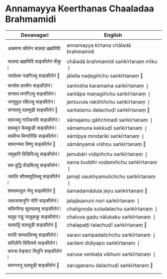 # Annamayya Keerthanas Chaaladaa Brahmamidi

| Devanagari | English |
| ------ | ------ |
|  |  |
| अन्नमय्य कीर्तन चालदा ब्रह्ममिदि   | annamayya kīrtana chāladā brahmamidi   |
|  |  |
| चालदा ब्रह्ममिदि सङ्कीर्तनं मीकु ❘   | chāladā brahmamidi saṅkīrtanaṃ mīku ❘   |
| जालॆल्ल नडगिञ्चु सङ्कीर्तनं ‖   | jālella naḍagiñchu saṅkīrtanaṃ ‖   |
|  |  |
| सन्तोष करमैन सङ्कीर्तनं ❘   | santośha karamaina saṅkīrtanaṃ ❘   |
| सन्ताप मणगिञ्चु सङ्कीर्तनं ❘   | santāpa maṇagiñchu saṅkīrtanaṃ ❘   |
| जन्तुवुल रक्षिञ्चु सङ्कीर्तनं ❘   | jantuvula rakśhiñchu saṅkīrtanaṃ ❘   |
| सन्ततमु दलचुडी सङ्कीर्तनं ‖   | santatamu dalachuḍī saṅkīrtanaṃ ‖   |
|  |  |
| सामजमु गाञ्चिनदि सङ्कीर्तनं ❘   | sāmajamu gāñchinadi saṅkīrtanaṃ ❘   |
| साममुन कॆक्कुडी सङ्कीर्तनं ❘   | sāmamuna kekkuḍī saṅkīrtanaṃ ❘   |
| सामीप्य मिन्दरिकि सङ्कीर्तनं ❘   | sāmīpya mindariki saṅkīrtanaṃ ❘   |
| सामान्यमा विष्णु सङ्कीर्तनं ‖   | sāmānyamā viśhṇu saṅkīrtanaṃ ‖   |
|  |  |
| जमुबारि विडिपिञ्चु सङ्कीर्तनं ❘   | jamubāri viḍipiñchu saṅkīrtanaṃ ❘   |
| सम बुद्धि वॊडमिञ्चु सङ्कीर्तनं ❘   | sama buddhi voḍamiñchu saṅkīrtanaṃ ❘   |
| जमलि सौख्यमुलिच्चु सङ्कीर्तनं ❘   | jamaḻi saukhyamulichchu saṅkīrtanaṃ ❘   |
| शमदमादुल जेयु सङ्कीर्तनं ‖   | śamadamādula jeyu saṅkīrtanaṃ ‖   |
|  |  |
| जलजासनुनि नोरि सङ्कीर्तनं ❘   | jalajāsanuni nori saṅkīrtanaṃ ❘   |
| चलिगॊण्ड सुतदलचु सङ्कीर्तनं ❘   | chaligoṇḍa sutadalachu saṅkīrtanaṃ ❘   |
| चलुव गडु नालुककु सङ्कीर्तनं ❘   | chaluva gaḍu nālukaku saṅkīrtanaṃ ❘   |
| चलपट्टि तलचुडी सङ्कीर्तनं ‖   | chalapaṭṭi talachuḍī saṅkīrtanaṃ ‖   |
|  |  |
| सरवि सम्पदलिच्चु सङ्कीर्तनं ❘   | saravi sampadalichchu saṅkīrtanaṃ ❘   |
| सरिलेनि दिदियपो सङ्कीर्तनं ❘   | sarileni didiyapo saṅkīrtanaṃ ❘   |
| सरुस वेङ्कट विभुनि सङ्कीर्तनं ❘   | sarusa veṅkaṭa vibhuni saṅkīrtanaṃ ❘   |
| सरुगननु दलचुडी सङ्कीर्तनं ‖   | sarugananu dalachuḍī saṅkīrtanaṃ ‖   |
|  |  |
|  |  |
